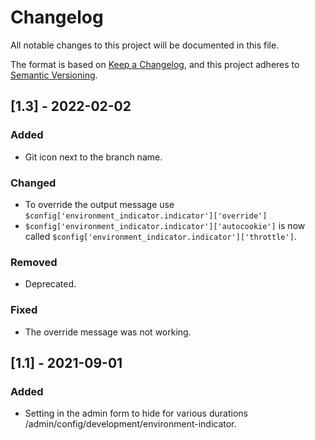 <!--
id: changelog
tags: ''
-->

# Changelog

All notable changes to this project will be documented in this file.

The format is based on [Keep a Changelog](https://keepachangelog.com/en/1.0.0/), and this project adheres to [Semantic Versioning](https://semver.org/spec/v2.0.0.html).

## [1.3] - 2022-02-02

### Added

- Git icon next to the branch name.

### Changed

- To override the output message use `$config['environment_indicator.indicator']['override']`
- `$config['environment_indicator.indicator']['autocookie']` is now called `$config['environment_indicator.indicator']['throttle']`.

### Removed

- Deprecated.

### Fixed

- The override message was not working.

## [1.1] - 2021-09-01

### Added

- Setting in the admin form to hide for various durations /admin/config/development/environment-indicator.
